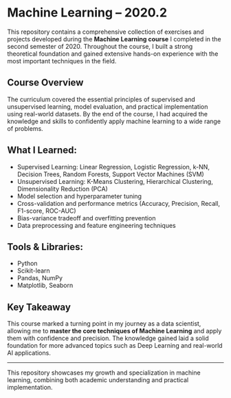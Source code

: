 # Machine Learning – 2020.2

This repository contains a comprehensive collection of exercises and projects developed during the **Machine Learning course** I completed in the second semester of 2020. Throughout the course, I built a strong theoretical foundation and gained extensive hands-on experience with the most important techniques in the field.

## Course Overview

The curriculum covered the essential principles of supervised and unsupervised learning, model evaluation, and practical implementation using real-world datasets. By the end of the course, I had acquired the knowledge and skills to confidently apply machine learning to a wide range of problems.

## What I Learned:
- Supervised Learning: Linear Regression, Logistic Regression, k-NN, Decision Trees, Random Forests, Support Vector Machines (SVM)
- Unsupervised Learning: K-Means Clustering, Hierarchical Clustering, Dimensionality Reduction (PCA)
- Model selection and hyperparameter tuning
- Cross-validation and performance metrics (Accuracy, Precision, Recall, F1-score, ROC-AUC)
- Bias-variance tradeoff and overfitting prevention
- Data preprocessing and feature engineering techniques

## Tools & Libraries:
- Python
- Scikit-learn
- Pandas, NumPy
- Matplotlib, Seaborn

## Key Takeaway

This course marked a turning point in my journey as a data scientist, allowing me to **master the core techniques of Machine Learning** and apply them with confidence and precision. The knowledge gained laid a solid foundation for more advanced topics such as Deep Learning and real-world AI applications.

---

This repository showcases my growth and specialization in machine learning, combining both academic understanding and practical implementation.
